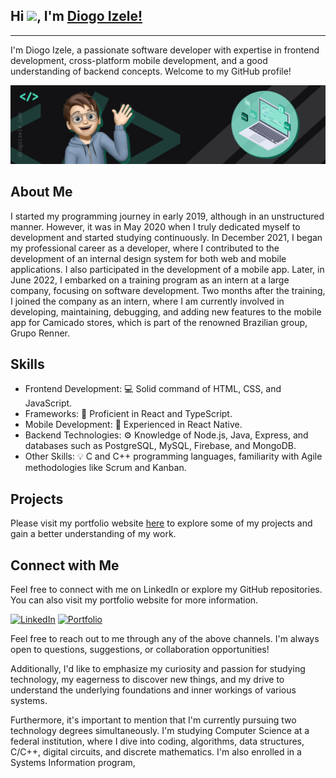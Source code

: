 ## Hi <img src="https://github.com/TheDudeThatCode/TheDudeThatCode/blob/master/Assets/Hi.gif" width="29">, I'm [Diogo Izele!](https://diogoizele.com) 


---


I'm Diogo Izele, a passionate software developer with expertise in frontend development, cross-platform mobile development, and a good understanding of backend concepts. Welcome to my GitHub profile!

<a href="https://diogoizele.com" target="_blank">
<img alt="cover" src="./src/resources/images/cover.png">
</a>



## About Me

I started my programming journey in early 2019, although in an unstructured manner. However, it was in May 2020 when I truly dedicated myself to development and started studying continuously. In December 2021, I began my professional career as a developer, where I contributed to the development of an internal design system for both web and mobile applications. I also participated in the development of a mobile app. Later, in June 2022, I embarked on a training program as an intern at a large company, focusing on software development. Two months after the training, I joined the company as an intern, where I am currently involved in developing, maintaining, debugging, and adding new features to the mobile app for Camicado stores, which is part of the renowned Brazilian group, Grupo Renner.

## Skills

- Frontend Development: :computer: Solid command of HTML, CSS, and JavaScript.
- Frameworks: :rocket: Proficient in React and TypeScript.
- Mobile Development: :iphone: Experienced in React Native.
- Backend Technologies: :gear: Knowledge of Node.js, Java, Express, and databases such as PostgreSQL, MySQL, Firebase, and MongoDB.
- Other Skills: :bulb: C and C++ programming languages, familiarity with Agile methodologies like Scrum and Kanban.

## Projects

Please visit my portfolio website [here](https://diogoizele.com/projects) to explore some of my projects and gain a better understanding of my work.

## Connect with Me

Feel free to connect with me on LinkedIn or explore my GitHub repositories. You can also visit my portfolio website for more information.


<a href="https://www.linkedin.com/in/diogoizele/" target="_new"><img src="https://img.shields.io/badge/LinkedIn-Diogo%20Izele-blue?style=flat-square&amp;logo=linkedin" alt="LinkedIn"></a>
<a href="https://diogoizele.com" target="_new"><img src="https://img.shields.io/badge/Portfolio-diogoizele.com-orange?style=flat-square" alt="Portfolio"></a>

Feel free to reach out to me through any of the above channels. I'm always open to questions, suggestions, or collaboration opportunities!

Additionally, I'd like to emphasize my curiosity and passion for studying technology, my eagerness to discover new things, and my drive to understand the underlying foundations and inner workings of various systems.

Furthermore, it's important to mention that I'm currently pursuing two technology degrees simultaneously. I'm studying Computer Science at a federal institution, where I dive into coding, algorithms, data structures, C/C++, digital circuits, and discrete mathematics. I'm also enrolled in a Systems Information program,